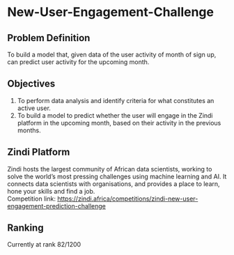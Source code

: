 # New-User-Engagement-Challenge

##  Problem Definition
To build a model that, given data of the user activity of month of sign up, can predict
user activity for the upcoming month.

##  Objectives
1. To perform data analysis and identify criteria for what constitutes an active user. <br>
2. To build a model to predict whether the user will engage in the Zindi platform in the
upcoming month, based on their activity in the previous months.

## Zindi Platform
Zindi hosts the largest community of African data scientists, working to solve the world’s
most pressing challenges using machine learning and AI. It connects data scientists with
organisations, and provides a place to learn, hone your skills and find a job. <br>
Competition link: https://zindi.africa/competitions/zindi-new-user-engagement-prediction-challenge

## Ranking
Currently at rank 82/1200
